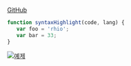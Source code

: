 [GitHub](http://github.com "go to Git")  
~~~javascript
function syntaxHighlight(code, lang) {
   var foo = 'rhio';
   var bar = 33;
}
~~~

[![예제](http://img.youtube.com/vi/RlQEoJaLQRA/0.jpg)](https://youtu.be/RlQEoJaLQRA?t=0s) 
